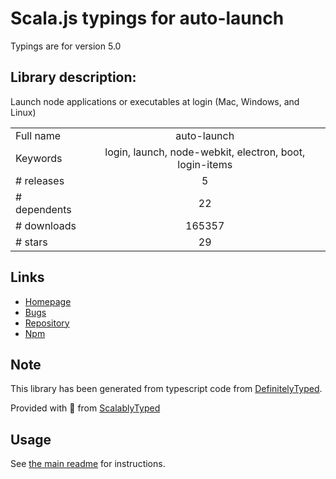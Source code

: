 
# Scala.js typings for auto-launch

Typings are for version 5.0

## Library description:
Launch node applications or executables at login (Mac, Windows, and Linux)

|                    |                 |
| ------------------ | :-------------: |
| Full name          | auto-launch |
| Keywords           | login, launch, node-webkit, electron, boot, login-items |
| # releases         | 5 |
| # dependents       | 22 |
| # downloads        | 165357 |
| # stars            | 29 |

## Links
- [Homepage](https://github.com/4ver/node-auto-launch)
- [Bugs](https://github.com/4ver/node-auto-launch/issues)
- [Repository](https://github.com/4ver/node-auto-launch)
- [Npm](https://www.npmjs.com/package/auto-launch)
    


## Note
This library has been generated from typescript code from [DefinitelyTyped](https://definitelytyped.org).

Provided with :purple_heart: from [ScalablyTyped](https://github.com/oyvindberg/ScalablyTyped)

## Usage
See [the main readme](../../readme.md) for instructions.



